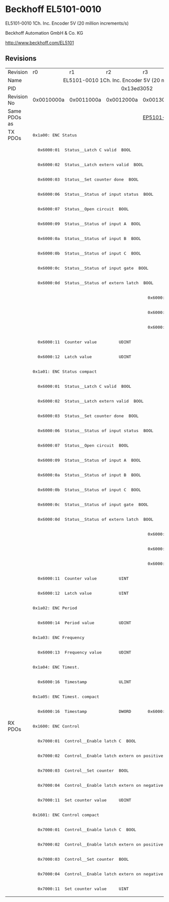 # Beckhoff EL5101-0010

EL5101-0010 1Ch. Inc. Encoder 5V (20 million increments/s)

Beckhoff Automation GmbH & Co. KG

http://www.beckhoff.com/EL5101

## Revisions
<table>
<tr >
<td>Revision</td>
<td><div class="foo">r0</div></td>
<td><div class="foo">r1</div></td>
<td><div class="foo">r2</div></td>
<td><div class="foo">r3</div></td>
</tr>
<tr >
<td>Name</td>
<td colspan=4 align="center"><div class="foo">EL5101-0010 1Ch. Inc. Encoder 5V (20 million increments/s)</div></td>
</tr>
<tr >
<td>PID</td>
<td colspan=4 align="center"><div class="foo">0x13ed3052</div></td>
</tr>
<tr >
<td>Revision No</td>
<td><div class="foo">0x0010000a</div></td>
<td><div class="foo">0x0011000a</div></td>
<td><div class="foo">0x0012000a</div></td>
<td><div class="foo">0x0013000a</div></td>
</tr>
<tr >
<td>Same PDOs as</td>
<td colspan=3 align="center"><div class="foo"></div></td>
<td><div class="foo"><a href="EP5101-2011">EP5101-2011 r0</a></div></td>
</tr>
<tr class="txpdo pdosection">
<td rowspan=40 valign=top>TX PDOs</td>
<td colspan=4 align="left"><pre>0x1a00: ENC Status</pre></td>
<td></td>
</tr>
<tr class="txpdo">
<td colspan=4 align="left"><pre>  0x6000:01  Status__Latch C valid  BOOL</pre></td>
</tr>
<tr class="txpdo">
<td colspan=4 align="left"><pre>  0x6000:02  Status__Latch extern valid  BOOL</pre></td>
</tr>
<tr class="txpdo">
<td colspan=4 align="left"><pre>  0x6000:03  Status__Set counter done  BOOL</pre></td>
</tr>
<tr class="txpdo">
<td colspan=4 align="left"><pre>  0x6000:06  Status__Status of input status  BOOL</pre></td>
</tr>
<tr class="txpdo">
<td colspan=4 align="left"><pre>  0x6000:07  Status__Open circuit  BOOL</pre></td>
</tr>
<tr class="txpdo">
<td colspan=4 align="left"><pre>  0x6000:09  Status__Status of input A  BOOL</pre></td>
</tr>
<tr class="txpdo">
<td colspan=4 align="left"><pre>  0x6000:0a  Status__Status of input B  BOOL</pre></td>
</tr>
<tr class="txpdo">
<td colspan=4 align="left"><pre>  0x6000:0b  Status__Status of input C  BOOL</pre></td>
</tr>
<tr class="txpdo">
<td colspan=4 align="left"><pre>  0x6000:0c  Status__Status of input gate  BOOL</pre></td>
</tr>
<tr class="txpdo">
<td colspan=4 align="left"><pre>  0x6000:0d  Status__Status of extern latch  BOOL</pre></td>
</tr>
<tr class="txpdo">
<td colspan=3 align="left"></td>
<td><pre>  0x6000:0e  Status__Sync error    BOOL</pre></td>
</tr>
<tr class="txpdo">
<td colspan=3 align="left"></td>
<td><pre>  0x6000:0f  Status__TxPDO State   BOOL</pre></td>
</tr>
<tr class="txpdo">
<td colspan=3 align="left"></td>
<td><pre>  0x6000:10  Status__TxPDO Toggle  BOOL</pre></td>
</tr>
<tr class="txpdo">
<td colspan=4 align="left"><pre>  0x6000:11  Counter value         UDINT</pre></td>
</tr>
<tr class="txpdo">
<td colspan=4 align="left"><pre>  0x6000:12  Latch value           UDINT</pre></td>
</tr>
<tr class="txpdo pdosection">
<td colspan=4 align="left"><pre>0x1a01: ENC Status compact</pre></td>
</tr>
<tr class="txpdo">
<td colspan=4 align="left"><pre>  0x6000:01  Status__Latch C valid  BOOL</pre></td>
</tr>
<tr class="txpdo">
<td colspan=4 align="left"><pre>  0x6000:02  Status__Latch extern valid  BOOL</pre></td>
</tr>
<tr class="txpdo">
<td colspan=4 align="left"><pre>  0x6000:03  Status__Set counter done  BOOL</pre></td>
</tr>
<tr class="txpdo">
<td colspan=4 align="left"><pre>  0x6000:06  Status__Status of input status  BOOL</pre></td>
</tr>
<tr class="txpdo">
<td colspan=4 align="left"><pre>  0x6000:07  Status__Open circuit  BOOL</pre></td>
</tr>
<tr class="txpdo">
<td colspan=4 align="left"><pre>  0x6000:09  Status__Status of input A  BOOL</pre></td>
</tr>
<tr class="txpdo">
<td colspan=4 align="left"><pre>  0x6000:0a  Status__Status of input B  BOOL</pre></td>
</tr>
<tr class="txpdo">
<td colspan=4 align="left"><pre>  0x6000:0b  Status__Status of input C  BOOL</pre></td>
</tr>
<tr class="txpdo">
<td colspan=4 align="left"><pre>  0x6000:0c  Status__Status of input gate  BOOL</pre></td>
</tr>
<tr class="txpdo">
<td colspan=4 align="left"><pre>  0x6000:0d  Status__Status of extern latch  BOOL</pre></td>
</tr>
<tr class="txpdo">
<td colspan=3 align="left"></td>
<td><pre>  0x6000:0e  Status__Sync error    BOOL</pre></td>
</tr>
<tr class="txpdo">
<td colspan=3 align="left"></td>
<td><pre>  0x6000:0f  Status__TxPDO State   BOOL</pre></td>
</tr>
<tr class="txpdo">
<td colspan=3 align="left"></td>
<td><pre>  0x6000:10  Status__TxPDO Toggle  BOOL</pre></td>
</tr>
<tr class="txpdo">
<td colspan=4 align="left"><pre>  0x6000:11  Counter value         UINT</pre></td>
</tr>
<tr class="txpdo">
<td colspan=4 align="left"><pre>  0x6000:12  Latch value           UINT</pre></td>
</tr>
<tr class="txpdo pdosection">
<td colspan=4 align="left"><pre>0x1a02: ENC Period</pre></td>
</tr>
<tr class="txpdo">
<td colspan=4 align="left"><pre>  0x6000:14  Period value          UDINT</pre></td>
</tr>
<tr class="txpdo pdosection">
<td colspan=4 align="left"><pre>0x1a03: ENC Frequency</pre></td>
</tr>
<tr class="txpdo">
<td colspan=4 align="left"><pre>  0x6000:13  Frequency value       UDINT</pre></td>
</tr>
<tr class="txpdo pdosection">
<td colspan=4 align="left"><pre>0x1a04: ENC Timest.</pre></td>
</tr>
<tr class="txpdo">
<td colspan=4 align="left"><pre>  0x6000:16  Timestamp             ULINT</pre></td>
</tr>
<tr class="txpdo pdosection">
<td colspan=4 align="left"><pre>0x1a05: ENC Timest. compact</pre></td>
</tr>
<tr class="txpdo">
<td colspan=3 align="left"><pre>  0x6000:16  Timestamp             DWORD</pre></td>
<td><pre>  0x6000:16  Timestamp             UDINT</pre></td>
</tr>
<tr class="rxpdo pdosection">
<td rowspan=12 valign=top>RX PDOs</td>
<td colspan=4 align="left"><pre>0x1600: ENC Control</pre></td>
<td></td>
</tr>
<tr class="rxpdo">
<td colspan=4 align="left"><pre>  0x7000:01  Control__Enable latch C  BOOL</pre></td>
</tr>
<tr class="rxpdo">
<td colspan=4 align="left"><pre>  0x7000:02  Control__Enable latch extern on positive edge  BOOL</pre></td>
</tr>
<tr class="rxpdo">
<td colspan=4 align="left"><pre>  0x7000:03  Control__Set counter  BOOL</pre></td>
</tr>
<tr class="rxpdo">
<td colspan=4 align="left"><pre>  0x7000:04  Control__Enable latch extern on negative edge  BOOL</pre></td>
</tr>
<tr class="rxpdo">
<td colspan=4 align="left"><pre>  0x7000:11  Set counter value     UDINT</pre></td>
</tr>
<tr class="rxpdo pdosection">
<td colspan=4 align="left"><pre>0x1601: ENC Control compact</pre></td>
</tr>
<tr class="rxpdo">
<td colspan=4 align="left"><pre>  0x7000:01  Control__Enable latch C  BOOL</pre></td>
</tr>
<tr class="rxpdo">
<td colspan=4 align="left"><pre>  0x7000:02  Control__Enable latch extern on positive edge  BOOL</pre></td>
</tr>
<tr class="rxpdo">
<td colspan=4 align="left"><pre>  0x7000:03  Control__Set counter  BOOL</pre></td>
</tr>
<tr class="rxpdo">
<td colspan=4 align="left"><pre>  0x7000:04  Control__Enable latch extern on negative edge  BOOL</pre></td>
</tr>
<tr class="rxpdo">
<td colspan=4 align="left"><pre>  0x7000:11  Set counter value     UINT</pre></td>
</tr>
</table>
